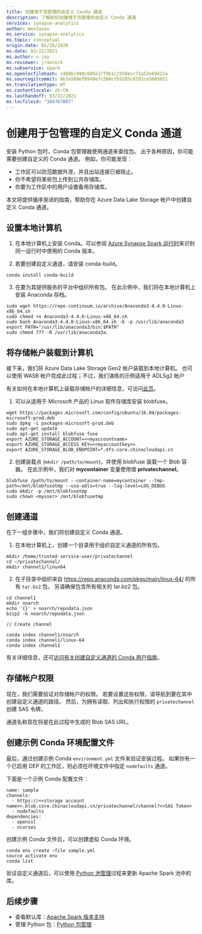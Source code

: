 ```yaml
---
title: 创建用于包管理的自定义 Conda 通道
description: 了解如何创建用于包管理的自定义 Conda 通道
services: synapse-analytics
author: WenJason
ms.service: synapse-analytics
ms.topic: conceptual
origin.date: 02/26/2020
ms.date: 03/22/2021
ms.author: v-jay
ms.reviewer: jrasnick
ms.subservice: spark
ms.openlocfilehash: c4086c990c080a17f9b1c2550ecc71a53e69422a
ms.sourcegitcommit: 8b3a588ef0949efc5b0cfb5285c8191ce5b05651
ms.translationtype: HT
ms.contentlocale: zh-CN
ms.lasthandoff: 03/22/2021
ms.locfileid: "104767887"
---
```

# <a name="create-a-custom-conda-channel-for-package-management"></a>创建用于包管理的自定义 Conda 通道 
安装 Python 包时，Conda 包管理器使用通道来查找包。 出于各种原因，你可能需要创建自定义的 Conda 通道。 例如，你可能发现：

- 工作区可以防范数据外泄，并且出站连接已被阻止。  
- 你不希望将某些包上传到公共存储库。
- 你要为工作区中的用户设置备用存储库。

本文将提供循序渐进的指南，帮助你在 Azure Data Lake Storage 帐户中创建自定义 Conda 通道。

## <a name="set-up-your-local-machine"></a>设置本地计算机

1. 在本地计算机上安装 Conda。可以参阅 [Azure Synapse Spark 运行时](./apache-spark-version-support.md)来识别同一运行时中使用的 Conda 版本。
   
2. 若要创建自定义通道，请安装 conda-build。
```
conda install conda-build
```
3. 在要为其提供服务的平台中组织所有包。 在此示例中，我们将在本地计算机上安装 Anaconda 存档。

```
sudo wget https://repo.continuum.io/archive/Anaconda3-4.4.0-Linux-x86_64.sh 
sudo chmod +x Anaconda3-4.4.0-Linux-x86_64.sh  
sudo bash Anaconda3-4.4.0-Linux-x86_64.sh -b -p /usr/lib/anaconda3 
export PATH="/usr/lib/anaconda3/bin:$PATH" 
sudo chmod 777 -R /usr/lib/anaconda3a.  
```
## <a name="mount-the-storage-account-onto-your-machine"></a>将存储帐户装载到计算机
接下来，我们将 Azure Data Lake Storage Gen2 帐户装载到本地计算机。 也可以使用 WASB 帐户完成此过程；不过，我们演练的示例适用于 ADLSg2 帐户 
 
有关如何在本地计算机上装载存储帐户的详细信息，可访问[此页](https://github.com/Azure/azure-storage-fuse#blobfuse )。 

1. 可以从适用于 Microsoft 产品的 Linux 软件存储库安装 blobfuse。

```
wget https://packages.microsoft.com/config/ubuntu/16.04/packages-microsoft-prod.deb 
sudo dpkg -i packages-microsoft-prod.deb 
sudo apt-get update 
sudo apt-get install blobfuse fuse 
export AZURE_STORAGE_ACCOUNT=<<myaccountname>
export AZURE_STORAGE_ACCESS_KEY=<<myaccountkey>>
export AZURE_STORAGE_BLOB_ENDPOINT=*.dfs.core.chinacloudapi.cn 
```

2. 创建装载点 (```mkdir /path/to/mount```)，并使用 blobfuse 装载一个 Blob 容器。 在此示例中，我们对 **mycontainer** 变量使用值 **privatechannel**。
   
```
blobfuse /path/to/mount --container-name=mycontainer --tmp-path=/mnt/blobfusetmp --use-adls=true --log-level=LOG_DEBUG 
sudo mkdir -p /mnt/blobfusetmp
sudo chown <myuser> /mnt/blobfusetmp
```
## <a name="create-the-channel"></a>创建通道
在下一组步骤中，我们将创建自定义 Conda 通道。 

1. 在本地计算机上，创建一个目录用于组织自定义通道的所有包。
   
```
mkdir /home/trusted-service-user/privatechannel 
cd ~/privatechannel/ 
mkdir channel1/linux64 
```

2. 在子目录中组织来自 https://repo.anaconda.com/pkgs/main/linux-64/ 的所有 ```tar.bz2``` 包。 另请确保包含所有相关的 tar.bz2 包。 

```
cd channel1 
mkdir noarch 
echo '{}' > noarch/repodata.json 
bzip2 -k noarch/repodata.json 

// Create channel 

conda index channel1/noarch 
conda index channel1/linux-64 
conda index channel1 
```

有关详细信息，还可[访问有关创建自定义通道的 Conda 用户指南](https://docs.conda.io/projects/conda/latest/user-guide/tasks/create-custom-channels.html)。 

## <a name="storage-account-permissions"></a>存储帐户权限
现在，我们需要验证对存储帐户的权限。 若要设置这些权限，请导航到要在其中创建自定义通道的路径。 然后，为拥有读取、列出和执行权限的 ```privatechannel``` 创建 SAS 令牌。 

通道名称现在将是在此过程中生成的 Blob SAS URL。  

## <a name="create-a-sample-conda-environment-configuration-file"></a>创建示例 Conda 环境配置文件
最后，通过创建示例 Conda ```environment.yml``` 文件来验证安装过程。 如果你有一个已启用 DEP 的工作区，则必须在环境文件中指定 ``nodefaults`` 通道。

下面是一个示例 Conda 配置文件：
```
name: sample 
channels: 
  - https://<<storage account name>>.blob.core.chinacloudapi.cn/privatechannel/channel?<<SAS Token>
  - nodefaults 
dependencies: 
  - openssl 
  - ncurses 
```
创建示例 Conda 文件后，可以创建虚拟 Conda 环境。 

```
conda env create –file sample.yml  
source activate env 
conda list 
```
验证自定义通道后，可以使用 [Python 池管理](./apache-spark-manage-python-packages.md)过程来更新 Apache Spark 池中的库。

## <a name="next-steps"></a>后续步骤
- 查看默认库：[Apache Spark 版本支持](apache-spark-version-support.md)
- 管理 Python 包：[Python 包管理](./apache-spark-manage-python-packages.md)

